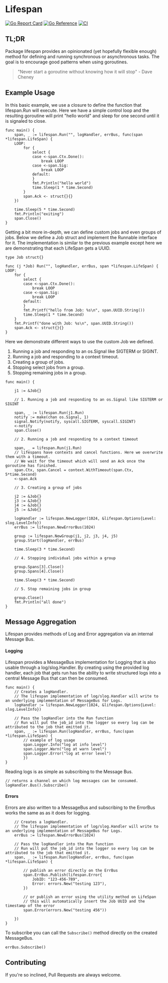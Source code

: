 # Lifespan
[![Go Report Card](https://goreportcard.com/badge/github.com/jharshman/lifespan)](https://goreportcard.com/report/github.com/jharshman/lifespan)
[![Go Reference](https://pkg.go.dev/badge/github.com/jharshman/lifespan.svg)](https://pkg.go.dev/github.com/jharshman/lifespan)
[![CI](https://github.com/jharshman/lifespan/actions/workflows/ci.yaml/badge.svg?branch=main)](https://github.com/jharshman/lifespan/actions/workflows/ci.yaml)

## TL;DR

Package lifespan provides an opinionated (yet hopefully flexible enough) method for defining and running synchronous or asynchronous tasks.
The goal is to encourage good patterns when using goroutines.

> "Never start a goroutine without knowing how it will stop"
    - Dave Cheney

## Example Usage

In this basic example, we use a closure to define the function that lifespan.Run will execute.
Here we have a simple control loop and the resulting goroutine will print "hello world" and sleep for one second
until it is signaled to close.

```golang
func main() {
	span, _ := lifespan.Run("", logHandler, errBus, func(span *lifespan.LifeSpan) {
	LOOP:
		for {
			select {
			case <-span.Ctx.Done():
				break LOOP
			case <-span.Sig:
				break LOOP
			default:
			}
			fmt.Println("hello world")
			time.Sleep(1 * time.Second)
		}
		span.Ack <- struct{}{}
	})

	time.Sleep(5 * time.Second)
	fmt.Println("exiting")
	span.Close()
}
```

Getting a bit more in-depth, we can define custom jobs and even groups of jobs.
Below we define a Job struct and implement the Runnable interface for it. The implementation 
is similar to the previous example except here we are demonstrating that each LifeSpan gets a UUID.

```golang
type Job struct{}

func (j *Job) Run("", logHandler, errBus, span *lifespan.LifeSpan) {
LOOP:
	for {
		select {
		case <-span.Ctx.Done():
			break LOOP
		case <-span.Sig:
			break LOOP
		default:
		}
		fmt.Printf("hello from Job: %s\n", span.UUID.String())
		time.Sleep(1 * time.Second)
	}
	fmt.Printf("done with Job: %s\n", span.UUID.String())
	span.Ack <- struct{}{}
}
```

Here we demonstrate different ways to use the custom Job we defined.

1. Running a job and responding to an os.Signal like SIGTERM or SIGINT.
2. Running a job and responding to a context timeout.
3. Creating a group of jobs.
4. Stopping select jobs from a group.
5. Stopping remaining jobs in a group.

```golang
func main() {

    j1 := &Job{}
    
    // 1. Running a job and responding to an os.Signal like SIGTERM or SIGINT
    
    span, _ := lifespan.Run(j1.Run)
    notify := make(chan os.Signal, 1)
    signal.Notify(notify, syscall.SIGTERM, syscall.SIGINT)
    <-notify
    span.Close()
    
    // 2. Running a job and responding to a context timeout
    
    span, _ = lifespan.Run(j1.Run)
    // lifespans have contexts and cancel functions. Here we overwrite them with a timeout.
    // We wait for the timeout which will send an Ack once the goroutine has finished.
    span.Ctx, span.Cancel = context.WithTimeout(span.Ctx, 5*time.Second)
    <-span.Ack
    
    // 3. Creating a group of jobs
    
    j2 := &Job{}
    j3 := &Job{}
    j4 := &Job{}
    j5 := &Job{}
    
    logHandler := lifespan.NewLogger(1024, &lifespan.Options{Level: slog.LevelInfo})
    errBus := lifespan.NewErrorBus(1024)
    
    group := lifespan.NewGroup(j1, j2, j3, j4, j5)
    group.Start(logHandler, errBus)
    
    time.Sleep(3 * time.Second)
    
    // 4. Stopping individual jobs within a group
    
    group.Spans[3].Close()
    group.Spans[4].Close()
    
    time.Sleep(3 * time.Second)
    
    // 5. Stop remaining jobs in group
    
    group.Close()
    fmt.Println("all done")
}
```

## Message Aggregation

Lifespan provides methods of Log and Error aggregation via an internal Message Bus.

#### Logging

Lifespan provides a MessageBus implementation for Logging that is also usable through a log/slog.Handler.
By creating using the provided log handler, each job that gets run has the ability to write structured logs into 
a central Message Bus that can then be consumed.

```golang
func main() {
    // Creates a logHandler.
    // The lifespan implementation of log/slog.Handler will write to an underlying implementation of MessageBus for Logs. 
    logHandler := lifespan.NewLogger(1024, &lifespan.Options{Level: slog.LevelInfo})
	
    // Pass the logHandler into the Run function
    // Run will put the job_id into the logger so every log can be attributed to the job that emitted it.
    span, _ := lifespan.Run(logHandler, errBus, func(span *lifespan.LifeSpan) {
        // example of log usage
        span.Logger.Info("log at info level")
        span.Logger.Warn("log at warn level")
        span.Logger.Error("log at error level")
        })
}
```

Reading logs is as simple as subscribing to the Message Bus.

```golang
// returns a channel on which log messages can be consumed.
logHandler.Bus().Subscribe()
```

#### Errors

Errors are also written to a MessageBus and subscribing to the ErrorBus works the same as as it does for logging.

```golang
    // Creates a logHandler.
    // The lifespan implementation of log/slog.Handler will write to an underlying implementation of MessageBus for Logs.
    errBus := lifespan.NewErrorBus(1024)
	
    // Pass the logHandler into the Run function
    // Run will put the job_id into the logger so every log can be attributed to the job that emitted it.
    span, _ := lifespan.Run(logHandler, errBus, func(span *lifespan.LifeSpan) {

        // publish an error directly on the ErrBus
        span.ErrBus.Publish(lifespan.Error{
            JobID: "123-456-789",
            Error: errors.New("testing 123"),
        })
		
        // or publish an error using the utility method on LifeSpan
        // this will automatically insert the Job UUID and the timestamp of the error
        span.Error(errors.New("testing 456"))
		
    })
}
```

To subscribe you can call the `Subscribe()` method directly on the created MessageBus.

```golang
errBus.Subscribe()
```


## Contributing

If you're so inclined, Pull Requests are always welcome.

